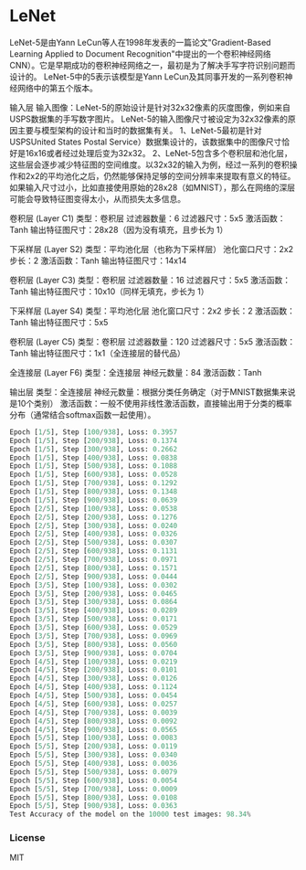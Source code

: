 # LeNet

LeNet-5是由Yann LeCun等人在1998年发表的一篇论文"Gradient-Based Learning Applied to Document Recognition"中提出的一个卷积神经网络CNN）。它是早期成功的卷积神经网络之一，最初是为了解决手写字符识别问题而设计的。
LeNet-5中的5表示该模型是Yann LeCun及其同事开发的一系列卷积神经网络中的第五个版本。

输入层
输入图像：LeNet-5的原始设计是针对32x32像素的灰度图像，例如来自USPS数据集的手写数字图片。
LeNet-5的输入图像尺寸被设定为32x32像素的原因主要与模型架构的设计和当时的数据集有关。
1、LeNet-5最初是针对USPSUnited States Postal Service）数据集设计的，该数据集中的图像尺寸恰好是16x16或者经过处理后变为32x32。
2、LeNet-5包含多个卷积层和池化层，这些层会逐步减少特征图的空间维度。以32x32的输入为例，经过一系列的卷积操作和2x2的平均池化之后，仍然能够保持足够的空间分辨率来提取有意义的特征。如果输入尺寸过小，比如直接使用原始的28x28（如MNIST），那么在网络的深层可能会导致特征图变得太小，从而损失太多信息。

卷积层 (Layer C1)
类型：卷积层
过滤器数量：6
过滤器尺寸：5x5
激活函数：Tanh
输出特征图尺寸：28x28（因为没有填充，且步长为 1）

下采样层 (Layer S2)
类型：平均池化层（也称为下采样层）
池化窗口尺寸：2x2
步长：2
激活函数：Tanh
输出特征图尺寸：14x14

卷积层 (Layer C3)
类型：卷积层
过滤器数量：16
过滤器尺寸：5x5
激活函数：Tanh
输出特征图尺寸：10x10（同样无填充，步长为 1）

下采样层 (Layer S4)
类型：平均池化层
池化窗口尺寸：2x2
步长：2
激活函数：Tanh
输出特征图尺寸：5x5

卷积层 (Layer C5)
类型：卷积层
过滤器数量：120
过滤器尺寸：5x5
激活函数：Tanh
输出特征图尺寸：1x1（全连接层的替代品）

全连接层 (Layer F6)
类型：全连接层
神经元数量：84
激活函数：Tanh

输出层
类型：全连接层
神经元数量：根据分类任务确定（对于MNIST数据集来说是10个类别）
激活函数：一般不使用非线性激活函数，直接输出用于分类的概率分布（通常结合softmax函数一起使用）。

```python
Epoch [1/5], Step [100/938], Loss: 0.3957
Epoch [1/5], Step [200/938], Loss: 0.1374
Epoch [1/5], Step [300/938], Loss: 0.2662
Epoch [1/5], Step [400/938], Loss: 0.0838
Epoch [1/5], Step [500/938], Loss: 0.1088
Epoch [1/5], Step [600/938], Loss: 0.0528
Epoch [1/5], Step [700/938], Loss: 0.1292
Epoch [1/5], Step [800/938], Loss: 0.1348
Epoch [1/5], Step [900/938], Loss: 0.0639
Epoch [2/5], Step [100/938], Loss: 0.0538
Epoch [2/5], Step [200/938], Loss: 0.1276
Epoch [2/5], Step [300/938], Loss: 0.0240
Epoch [2/5], Step [400/938], Loss: 0.0326
Epoch [2/5], Step [500/938], Loss: 0.0307
Epoch [2/5], Step [600/938], Loss: 0.1131
Epoch [2/5], Step [700/938], Loss: 0.0971
Epoch [2/5], Step [800/938], Loss: 0.1571
Epoch [2/5], Step [900/938], Loss: 0.0444
Epoch [3/5], Step [100/938], Loss: 0.0302
Epoch [3/5], Step [200/938], Loss: 0.0465
Epoch [3/5], Step [300/938], Loss: 0.0864
Epoch [3/5], Step [400/938], Loss: 0.0289
Epoch [3/5], Step [500/938], Loss: 0.0171
Epoch [3/5], Step [600/938], Loss: 0.0529
Epoch [3/5], Step [700/938], Loss: 0.0969
Epoch [3/5], Step [800/938], Loss: 0.0560
Epoch [3/5], Step [900/938], Loss: 0.0704
Epoch [4/5], Step [100/938], Loss: 0.0219
Epoch [4/5], Step [200/938], Loss: 0.0101
Epoch [4/5], Step [300/938], Loss: 0.0126
Epoch [4/5], Step [400/938], Loss: 0.1124
Epoch [4/5], Step [500/938], Loss: 0.0454
Epoch [4/5], Step [600/938], Loss: 0.0257
Epoch [4/5], Step [700/938], Loss: 0.0039
Epoch [4/5], Step [800/938], Loss: 0.0092
Epoch [4/5], Step [900/938], Loss: 0.0565
Epoch [5/5], Step [100/938], Loss: 0.0083
Epoch [5/5], Step [200/938], Loss: 0.0119
Epoch [5/5], Step [300/938], Loss: 0.0340
Epoch [5/5], Step [400/938], Loss: 0.0036
Epoch [5/5], Step [500/938], Loss: 0.0079
Epoch [5/5], Step [600/938], Loss: 0.0054
Epoch [5/5], Step [700/938], Loss: 0.0009
Epoch [5/5], Step [800/938], Loss: 0.0108
Epoch [5/5], Step [900/938], Loss: 0.0363
Test Accuracy of the model on the 10000 test images: 98.34%
```
### License  
  
MIT
